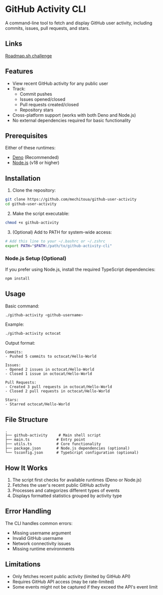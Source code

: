 # GitHub Activity CLI

A command-line tool to fetch and display GitHub user activity, including commits, issues, pull requests, and stars.

## Links

[Roadmap.sh challenge](https://roadmap.sh/projects/github-user-activity)

## Features

- View recent GitHub activity for any public user
- Track:
  - Commit pushes
  - Issues opened/closed
  - Pull requests created/closed
  - Repository stars
- Cross-platform support (works with both Deno and Node.js)
- No external dependencies required for basic functionality

## Prerequisites

Either of these runtimes:

- [Deno](https://docs.deno.com/runtime) (Recommended)
- [Node.js](https://nodejs.org/) (v18 or higher)

## Installation

1. Clone the repository:

```bash
git clone https://github.com/mechitoua/github-user-activity
cd github-user-activity
```

2. Make the script executable:

```bash
chmod +x github-activity
```

3. (Optional) Add to PATH for system-wide access:

```bash
# Add this line to your ~/.bashrc or ~/.zshrc
export PATH="$PATH:/path/to/github-activity-cli"
```

### Node.js Setup (Optional)

If you prefer using Node.js, install the required TypeScript dependencies:

```bash
npm install
```

## Usage

Basic command:

```bash
./github-activity <github-username>
```

Example:

```bash
./github-activity octocat
```

Output format:

```
Commits:
- Pushed 5 commits to octocat/Hello-World

Issues:
- Opened 2 issues in octocat/Hello-World
- Closed 1 issue in octocat/Hello-World

Pull Requests:
- Created 3 pull requests in octocat/Hello-World
- Closed 2 pull requests in octocat/Hello-World

Stars:
- Starred octocat/Hello-World
```

## File Structure

```
.
├── github-activity     # Main shell script
├── main.ts            # Entry point
├── utils.ts           # Core functionality
├── package.json       # Node.js dependencies (optional)
└── tsconfig.json      # TypeScript configuration (optional)
```

## How It Works

1. The script first checks for available runtimes (Deno or Node.js)
2. Fetches the user's recent public GitHub activity
3. Processes and categorizes different types of events
4. Displays formatted statistics grouped by activity type

## Error Handling

The CLI handles common errors:

- Missing username argument
- Invalid GitHub username
- Network connectivity issues
- Missing runtime environments

## Limitations

- Only fetches recent public activity (limited by GitHub API)
- Requires GitHub API access (may be rate-limited)
- Some events might not be captured if they exceed the API's event limit
